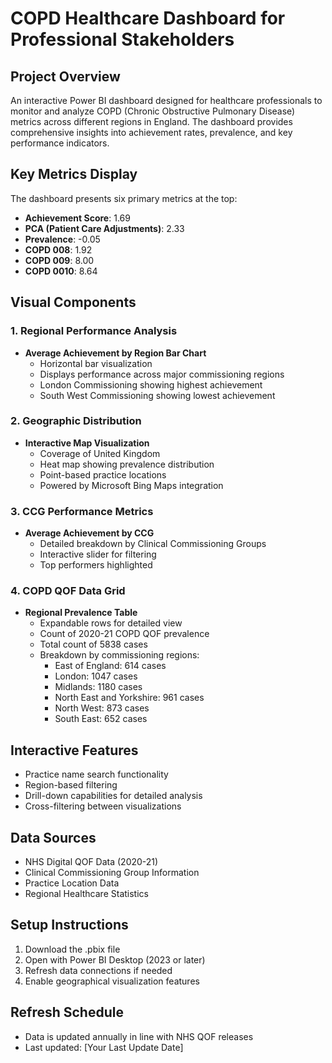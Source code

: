 
# COPD Healthcare Dashboard for Professional Stakeholders

## Project Overview
An interactive Power BI dashboard designed for healthcare professionals to monitor and analyze COPD (Chronic Obstructive Pulmonary Disease) metrics across different regions in England. The dashboard provides comprehensive insights into achievement rates, prevalence, and key performance indicators.
## Key Metrics Display
The dashboard presents six primary metrics at the top:
- **Achievement Score**: 1.69
- **PCA (Patient Care Adjustments)**: 2.33
- **Prevalence**: -0.05
- **COPD 008**: 1.92
- **COPD 009**: 8.00
- **COPD 0010**: 8.64

## Visual Components

### 1. Regional Performance Analysis
- **Average Achievement by Region Bar Chart**
  - Horizontal bar visualization
  - Displays performance across major commissioning regions
  - London Commissioning showing highest achievement
  - South West Commissioning showing lowest achievement

### 2. Geographic Distribution
- **Interactive Map Visualization**
  - Coverage of United Kingdom
  - Heat map showing prevalence distribution
  - Point-based practice locations
  - Powered by Microsoft Bing Maps integration

### 3. CCG Performance Metrics
- **Average Achievement by CCG**
  - Detailed breakdown by Clinical Commissioning Groups
  - Interactive slider for filtering
  - Top performers highlighted

### 4. COPD QOF Data Grid
- **Regional Prevalence Table**
  - Expandable rows for detailed view
  - Count of 2020-21 COPD QOF prevalence
  - Total count of 5838 cases
  - Breakdown by commissioning regions:
    - East of England: 614 cases
    - London: 1047 cases
    - Midlands: 1180 cases
    - North East and Yorkshire: 961 cases
    - North West: 873 cases
    - South East: 652 cases

## Interactive Features
- Practice name search functionality
- Region-based filtering
- Drill-down capabilities for detailed analysis
- Cross-filtering between visualizations

## Data Sources
- NHS Digital QOF Data (2020-21)
- Clinical Commissioning Group Information
- Practice Location Data
- Regional Healthcare Statistics

## Setup Instructions
1. Download the .pbix file
2. Open with Power BI Desktop (2023 or later)
3. Refresh data connections if needed
4. Enable geographical visualization features

## Refresh Schedule
- Data is updated annually in line with NHS QOF releases
- Last updated: [Your Last Update Date]
